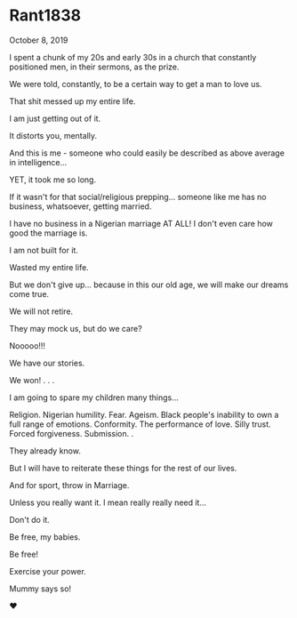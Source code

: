# Rant1838


October 8, 2019

I spent a chunk of my 20s and early 30s in a church that constantly positioned men, in their sermons, as the prize. 

We were told, constantly, to be a certain way to get a man to love us.

That shit messed up my entire life.

I am just getting out of it.

It distorts you, mentally.

And this is me - someone who could easily be described as above average in intelligence...

YET, it took me so long.

If it wasn't for that social/religious prepping... someone like me has no business, whatsoever, getting married.

I have no business in a Nigerian marriage AT ALL! I don't even care how good the marriage is.

I am not built for it.

Wasted my entire life.

But we don't give up... because in this our old age, we will make our dreams come true. 

We will not retire.

They may mock us, but do we care?

Nooooo!!!

We have our stories.

We won!
.
.
.

I am going to spare my children many things...

Religion. 
Nigerian humility. 
Fear.
Ageism. 
Black people's inability to own a full range of emotions. 
Conformity. 
The performance of love.
Silly trust. 
Forced forgiveness.
Submission.
.

They already know.

But I will have to reiterate these things for the rest of our lives. 

And for sport, throw in Marriage. 

Unless you really want it. I mean really really need it...

Don't do it. 

Be free, my babies. 

Be free!

Exercise your power.

Mummy says so!

❤